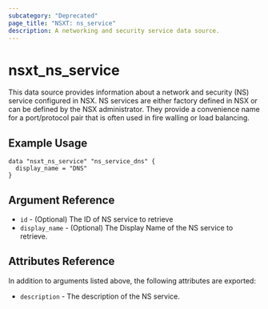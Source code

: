 ```yaml
---
subcategory: "Deprecated"
page_title: "NSXT: ns_service"
description: A networking and security service data source.
---
```


# nsxt_ns_service

This data source provides information about a network and security (NS) service configured in NSX. NS services are either factory defined in NSX or can be defined by the NSX administrator. They provide a convenience name for a port/protocol pair that is often used in fire walling or load balancing.

## Example Usage

```hcl
data "nsxt_ns_service" "ns_service_dns" {
  display_name = "DNS"
}
```

## Argument Reference

* `id` - (Optional) The ID of NS service to retrieve
* `display_name` - (Optional) The Display Name of the NS service to retrieve.

## Attributes Reference

In addition to arguments listed above, the following attributes are exported:

* `description` - The description of the NS service.
